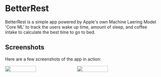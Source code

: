 # BetterRest

BetterRest is a simple app powered by Apple's own Machine Laering Model 'Core ML' to track the users wake up time, amount of sleep, and coffee intake to calculate the best time to go to bed.

<h2>Screenshots</h2>
<p>Here are a few screenshots of the app in action:</p>
<div style="display: flex; gap: 10px;">
  <img src="https://github.com/user-attachments/assets/01f10793-d795-400e-9040-fd63a3c28e90" width="45%">
  <img src="https://github.com/user-attachments/assets/dd99e9ea-e641-4d36-96eb-e31caa2bd940" width="45%">
</div>
